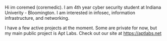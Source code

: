 Hi im coremed (coremedic). I am 4th year cyber security student at Indiana Univerity - Bloomington. I am interested in infosec, information infrastructure, and networking.

I have a few active projects at the moment. Some are private for now, but my main public project is Apt Labs. Check out our site at https://aptlabs.net
